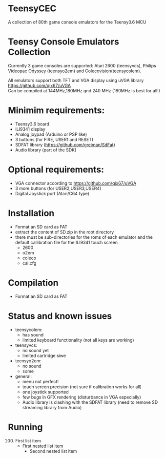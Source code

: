 # TeensyCEC
A collection of 80th game console emulators for the Teensy3.6 MCU

# Teensy Console Emulators Collection
Currently 3 game consoles are supported:
Atari 2600 (teensyvcs), Philips Videopac Odyssey (teensyo2em) and Colecovision(teensycolem).

All emulators support both TFT and VGA display using uVGA library https://github.com/qix67/uVGA
<br>
Can be compiled at 144MHz,180MHz qnd 240 MHz (180MHz is best for all!)


# Minimim requirements:
- Teensy3.6 board
- ILI9341 display
- Analog joypad (Arduino or PSP like)
- 3 buttons (for FIRE, USER1 and RESET)
- SDFAT library (https://github.com/greiman/SdFat)
- Audio library (part of the SDK)

# Optional requirements:
- VGA connector according to https://github.com/qix67/uVGA
- 3 more buttons (for USER2,USER3,USER4)
- Digital Joystick port (Atari/C64 type)

# Installation
- Format an SD card as FAT
- extract the content of SD.zip in the root directory 
- there must be sub-directories for the roms of each emulator and the default callibration file for the ILI9341 touch screen
  - 2600
  - o2em
  - coleco
  - cal.cfg

# Compilation
- Format an SD card as FAT

# Status and known issues
- teensycolem:
  - has sound
  - limited keyboard functionality (not all keys are working)
- teensyvcs:
  - no sound yet
  - limited cartridge siwe
- teensyo2em:
  - no sound
  - some 
- general:
  - menu not perfect!
  - touch screen precision (not sure if calibration works for all)
  - one joystick supported
  - few bugs in GFX rendering (disturbance in VGA especially)
  - Audio library is clashing with the SDFAT library (need to remove SD streaming library from Audio) 


# Running
100. First list item
     - First nested list item
       - Second nested list item
